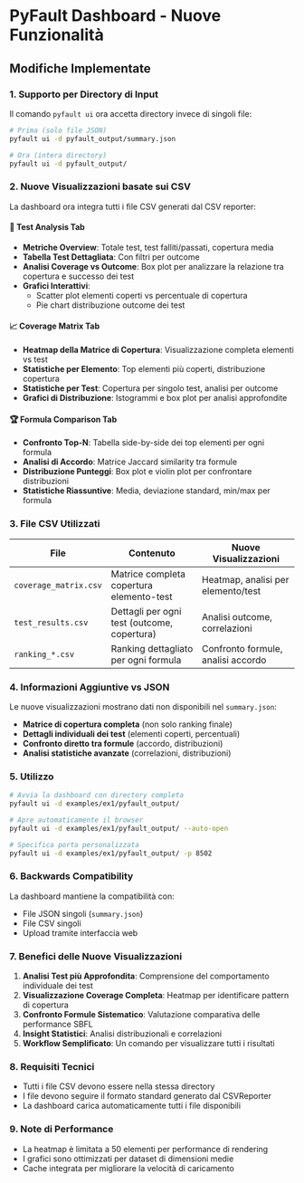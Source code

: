 # PyFault Dashboard - Nuove Funzionalità

## Modifiche Implementate

### 1. Supporto per Directory di Input

Il comando `pyfault ui` ora accetta directory invece di singoli file:

```bash
# Prima (solo file JSON)
pyfault ui -d pyfault_output/summary.json

# Ora (intera directory)
pyfault ui -d pyfault_output/
```

### 2. Nuove Visualizzazioni basate sui CSV

La dashboard ora integra tutti i file CSV generati dal CSV reporter:

#### **🧪 Test Analysis Tab**
- **Metriche Overview**: Totale test, test falliti/passati, copertura media
- **Tabella Test Dettagliata**: Con filtri per outcome
- **Analisi Coverage vs Outcome**: Box plot per analizzare la relazione tra copertura e successo dei test
- **Grafici Interattivi**: 
  - Scatter plot elementi coperti vs percentuale di copertura
  - Pie chart distribuzione outcome dei test

#### **📈 Coverage Matrix Tab**
- **Heatmap della Matrice di Copertura**: Visualizzazione completa elementi vs test
- **Statistiche per Elemento**: Top elementi più coperti, distribuzione copertura
- **Statistiche per Test**: Copertura per singolo test, analisi per outcome
- **Grafici di Distribuzione**: Istogrammi e box plot per analisi approfondite

#### **🏆 Formula Comparison Tab**
- **Confronto Top-N**: Tabella side-by-side dei top elementi per ogni formula
- **Analisi di Accordo**: Matrice Jaccard similarity tra formule
- **Distribuzione Punteggi**: Box plot e violin plot per confrontare distribuzioni
- **Statistiche Riassuntive**: Media, deviazione standard, min/max per formula

### 3. File CSV Utilizzati

| File | Contenuto | Nuove Visualizzazioni |
|------|-----------|----------------------|
| `coverage_matrix.csv` | Matrice completa copertura elemento-test | Heatmap, analisi per elemento/test |
| `test_results.csv` | Dettagli per ogni test (outcome, copertura) | Analisi outcome, correlazioni |
| `ranking_*.csv` | Ranking dettagliato per ogni formula | Confronto formule, analisi accordo |

### 4. Informazioni Aggiuntive vs JSON

Le nuove visualizzazioni mostrano dati non disponibili nel `summary.json`:

- **Matrice di copertura completa** (non solo ranking finale)
- **Dettagli individuali dei test** (elementi coperti, percentuali)
- **Confronto diretto tra formule** (accordo, distribuzioni)
- **Analisi statistiche avanzate** (correlazioni, distribuzioni)

### 5. Utilizzo

```bash
# Avvia la dashboard con directory completa
pyfault ui -d examples/ex1/pyfault_output/

# Apre automaticamente il browser
pyfault ui -d examples/ex1/pyfault_output/ --auto-open

# Specifica porta personalizzata
pyfault ui -d examples/ex1/pyfault_output/ -p 8502
```

### 6. Backwards Compatibility

La dashboard mantiene la compatibilità con:
- File JSON singoli (`summary.json`)
- File CSV singoli
- Upload tramite interfaccia web

### 7. Benefici delle Nuove Visualizzazioni

1. **Analisi Test più Approfondita**: Comprensione del comportamento individuale dei test
2. **Visualizzazione Coverage Completa**: Heatmap per identificare pattern di copertura
3. **Confronto Formule Sistematico**: Valutazione comparativa delle performance SBFL
4. **Insight Statistici**: Analisi distribuzionali e correlazioni
5. **Workflow Semplificato**: Un comando per visualizzare tutti i risultati

### 8. Requisiti Tecnici

- Tutti i file CSV devono essere nella stessa directory
- I file devono seguire il formato standard generato dal CSVReporter
- La dashboard carica automaticamente tutti i file disponibili

### 9. Note di Performance

- La heatmap è limitata a 50 elementi per performance di rendering
- I grafici sono ottimizzati per dataset di dimensioni medie
- Cache integrata per migliorare la velocità di caricamento
